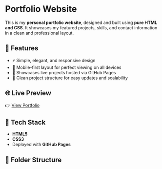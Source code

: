 # Portfolio Website

This is my **personal portfolio website**, designed and built using **pure HTML and CSS**. It showcases my featured projects, skills, and contact information in a clean and professional layout.

## 🚀 Features

- ⚡ Simple, elegant, and responsive design  
- 📱 Mobile-first layout for perfect viewing on all devices  
- 🧠 Showcases live projects hosted via GitHub Pages  
- 💼 Clean project structure for easy updates and scalability  

## 🌐 Live Preview

👉 [View Portfolio](https://its-sam-315.github.io/portfolio-website/)

## 🧰 Tech Stack

- **HTML5**
- **CSS3**
- Deployed with **GitHub Pages**

## 📁 Folder Structure

